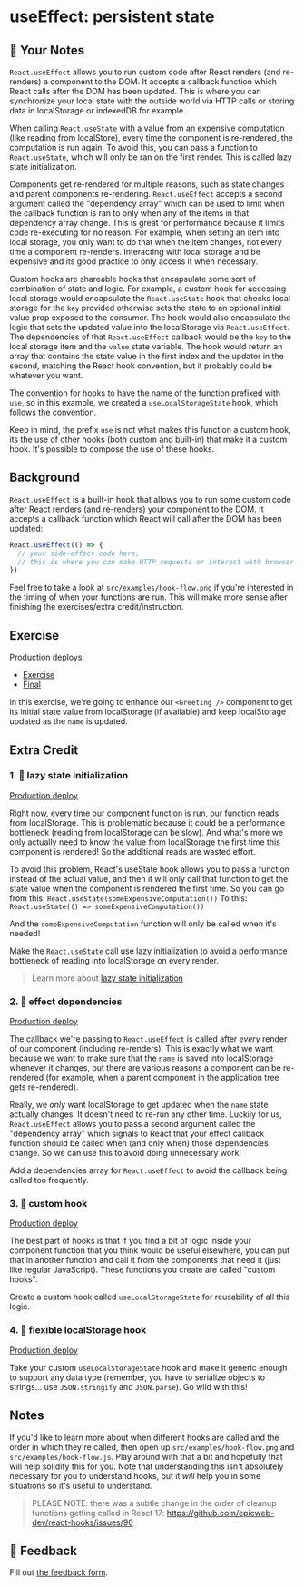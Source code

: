 # useEffect: persistent state

## 📝 Your Notes

`React.useEffect` allows you to run custom code after React renders (and
re-renders) a component to the DOM. It accepts a callback function which React
calls after the DOM has been updated. This is where you can synchronize your
local state with the outside world via HTTP calls or storing data in
localStorage or indexedDB for example.

When calling `React.useState` with a value from an expensive computation (like
reading from localStore), every time the component is re-rendered, the
computation is run again. To avoid this, you can pass a function to
`React.useState`, which will only be ran on the first render. This is called
lazy state initialization.

Components get re-rendered for multiple reasons, such as state changes and
parent components re-rendering. `React.useEffect` accepts a second argument
called the "dependency array" which can be used to limit when the callback
function is ran to only when any of the items in that dependency array change.
This is great for performance because it limits code re-executing for no reason.
For example, when setting an item into local storage, you only want to do that
when the item changes, not every time a component re-renders. Interacting with
local storage and be expensive and its good practice to only access it when
necessary.

Custom hooks are shareable hooks that encapsulate some sort of combination of
state and logic. For example, a custom hook for accessing local storage would
encapsulate the `React.useState` hook that checks local storage for the `key`
provided otherwise sets the state to an optional initial value prop exposed to
the consumer. The hook would also encapsulate the logic that sets the updated
value into the localStorage via `React.useEffect`. The dependencies of that
`React.useEffect` callback would be the `key` to the local storage item and the
`value` state variable. The hook would return an array that contains the state
value in the first index and the updater in the second, matching the React hook
convention, but it probably could be whatever you want.

The convention for hooks to have the name of the function prefixed with `use`,
so in this example, we created a `useLocalStorageState` hook, which follows the
convention.

Keep in mind, the prefix `use` is not what makes this function a custom hook,
its the use of other hooks (both custom and built-in) that make it a custom
hook. It's possible to compose the use of these hooks.

## Background

`React.useEffect` is a built-in hook that allows you to run some custom code
after React renders (and re-renders) your component to the DOM. It accepts a
callback function which React will call after the DOM has been updated:

```javascript
React.useEffect(() => {
  // your side-effect code here.
  // this is where you can make HTTP requests or interact with browser APIs.
})
```

Feel free to take a look at `src/examples/hook-flow.png` if you're interested in
the timing of when your functions are run. This will make more sense after
finishing the exercises/extra credit/instruction.

## Exercise

Production deploys:

- [Exercise](https://react-hooks.netlify.app/isolated/exercise/02.js)
- [Final](https://react-hooks.netlify.app/isolated/final/02.js)

In this exercise, we're going to enhance our `<Greeting />` component to get its
initial state value from localStorage (if available) and keep localStorage
updated as the `name` is updated.

## Extra Credit

### 1. 💯 lazy state initialization

[Production deploy](https://react-hooks.netlify.app/isolated/final/02.extra-1.js)

Right now, every time our component function is run, our function reads from
localStorage. This is problematic because it could be a performance bottleneck
(reading from localStorage can be slow). And what's more we only actually need
to know the value from localStorage the first time this component is rendered!
So the additional reads are wasted effort.

To avoid this problem, React's useState hook allows you to pass a function
instead of the actual value, and then it will only call that function to get the
state value when the component is rendered the first time. So you can go from
this: `React.useState(someExpensiveComputation())` To this:
`React.useState(() => someExpensiveComputation())`

And the `someExpensiveComputation` function will only be called when it's
needed!

Make the `React.useState` call use lazy initialization to avoid a performance
bottleneck of reading into localStorage on every render.

> Learn more about
> [lazy state initialization](https://kentcdodds.com/blog/use-state-lazy-initialization-and-function-updates)

### 2. 💯 effect dependencies

[Production deploy](https://react-hooks.netlify.app/isolated/final/02.extra-2.js)

The callback we're passing to `React.useEffect` is called after _every_ render
of our component (including re-renders). This is exactly what we want because we
want to make sure that the `name` is saved into localStorage whenever it
changes, but there are various reasons a component can be re-rendered (for
example, when a parent component in the application tree gets re-rendered).

Really, we _only_ want localStorage to get updated when the `name` state
actually changes. It doesn't need to re-run any other time. Luckily for us,
`React.useEffect` allows you to pass a second argument called the "dependency
array" which signals to React that your effect callback function should be
called when (and only when) those dependencies change. So we can use this to
avoid doing unnecessary work!

Add a dependencies array for `React.useEffect` to avoid the callback being
called too frequently.

### 3. 💯 custom hook

[Production deploy](https://react-hooks.netlify.app/isolated/final/02.extra-3.js)

The best part of hooks is that if you find a bit of logic inside your component
function that you think would be useful elsewhere, you can put that in another
function and call it from the components that need it (just like regular
JavaScript). These functions you create are called "custom hooks".

Create a custom hook called `useLocalStorageState` for reusability of all this
logic.

### 4. 💯 flexible localStorage hook

[Production deploy](https://react-hooks.netlify.app/isolated/final/02.extra-4.js)

Take your custom `useLocalStorageState` hook and make it generic enough to
support any data type (remember, you have to serialize objects to strings... use
`JSON.stringify` and `JSON.parse`). Go wild with this!

## Notes

If you'd like to learn more about when different hooks are called and the order
in which they're called, then open up `src/examples/hook-flow.png` and
`src/examples/hook-flow.js`. Play around with that a bit and hopefully that will
help solidify this for you. Note that understanding this isn't absolutely
necessary for you to understand hooks, but it _will_ help you in some situations
so it's useful to understand.

> PLEASE NOTE: there was a subtle change in the order of cleanup functions
> getting called in React 17:
> <https://github.com/epicweb-dev/react-hooks/issues/90>

## 🦉 Feedback

Fill out
[the feedback form](https://ws.kcd.im/?ws=React%20Hooks%20%F0%9F%8E%A3&e=02%3A%20useEffect%3A%20persistent%20state&em=).
